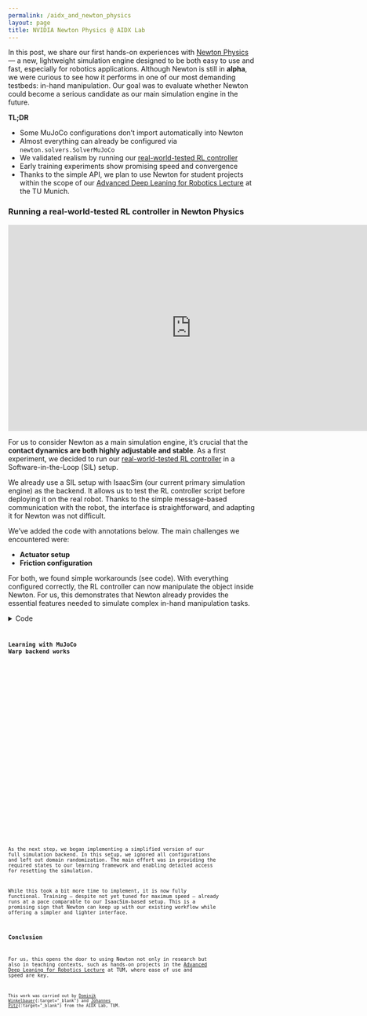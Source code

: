 ```yaml
---
permalink: /aidx_and_newton_physics
layout: page
title: NVIDIA Newton Physics @ AIDX Lab
---
```


 <style>
    .video {
        position: relative;
        padding-bottom: 56.25%;
        /* 16:9 */
        height: 0;
    }

    .video img {
        display: block;
        width: 100%;
        height: auto;
        cursor: pointer;
    }

    .video:after {
        content: "";
        position: absolute;
        top: 50%;
        left: 50%;
        width: 64px;
        height: 64px;
        background: url('assets/imgs/play-button.png') no-repeat center center;
        background-size: contain;
        transform: translate(-50%, -50%);
        pointer-events: none;
    }

    .video iframe {
        position: absolute;
        top: 0;
        left: 0;
        width: 100%;
        height: 100%;
    }

    /* image poster clicked, player class added using js */
    .video.player img {
        display: none;
    }

    .video.player:after {
        display: none;
    }
</style>


In this post, we share our first hands-on experiences with [Newton Physics](https://newton-physics.github.io/newton/api/newton.html) — a new, lightweight simulation engine designed to be both easy to use and fast, especially for robotics applications. Although Newton is still in **alpha**, we were curious to see how it performs in one of our most demanding testbeds: in-hand manipulation. Our goal was to evaluate whether Newton could become a serious candidate as our main simulation engine in the future.

**TL;DR**

* Some MuJoCo configurations don’t import automatically into Newton
* Almost everything can already be configured via `newton.solvers.SolverMuJoCo`
* We validated realism by running our [real-world-tested RL controller](https://aidx-lab.org/manipulation/iros24)
* Early training experiments show promising speed and convergence
* Thanks to the simple API, we plan to use Newton for student projects within the scope of our [Advanced Deep Leaning for Robotics Lecture](https://campus.tum.de/tumonline/ee/ui/ca2/app/desktop/#/slc.tm.cp/student/courses/950842341) at the TU Munich.



### Running a real-world-tested RL controller in Newton Physics

<p align="center">
<iframe class="youtube-video" width="746" height="420" src="https://www.youtube.com/embed/OVxJdB_SEBc?start=3" title="YouTube video player" frameborder="0" allow="accelerometer; autoplay; clipboard-write; encrypted-media; gyroscope; picture-in-picture; web-share" allowfullscreen></iframe>
</p>


For us to consider Newton as a main simulation engine, it’s crucial that the **contact dynamics are both highly adjustable and stable**. As a first experiment, we decided to run our [real-world-tested RL controller](https://aidx-lab.org/manipulation/iros24) in a Software-in-the-Loop (SIL) setup.

We already use a SIL setup with IsaacSim (our current primary simulation engine) as the backend. It allows us to test the RL controller script before deploying it on the real robot. Thanks to the simple message-based communication with the robot, the interface is straightforward, and adapting it for Newton was not difficult.

We’ve added the code with annotations below. The main challenges we encountered were:

* **Actuator setup**
* **Friction configuration**

For both, we found simple workarounds (see code). With everything configured correctly, the RL controller can now manipulate the object inside Newton. For us, this demonstrates that Newton already provides the essential features needed to simulate complex in-hand manipulation tasks.


<details><summary>Code</summary>  
<pre><code><small>from itertools import product
import numpy as np
import time
import warp as wp
import newton
from newton.selection import ArticulationView
<details><summary>Packet definition</summary>     from dataclasses import dataclass, field
@dataclass
class CTRL_IN_PACKET:
    counter: int = -1
    q_measured_rad: np.ndarray = field(default_factory=lambda: np.zeros(12))
    q_increment_counter_rad: np.ndarray = field(default_factory=lambda: np.zeros(12))
    q_poti_rad: np.ndarray = field(default_factory=lambda: np.zeros(12))
    dq_increment_radps: np.ndarray = field(default_factory=lambda: np.zeros(12))
    tau_measured_Nm: np.ndarray = field(default_factory=lambda: np.zeros(12))
    PWM: np.ndarray = field(default_factory=lambda: np.zeros(12))
    active: int = 1

@dataclass
class CTRL_OUT_PACKET:
    q_des: np.ndarray
</details>◂ Packet definition

class NewtonSIL:
    def __init__(self, frequency: int = 1000, headless=True, device=None):
        self.headless = headless
        self.device = device
        self.sim_dt = 1.0 / frequency
        self.model_builder_single = newton.ModelBuilder(gravity=0)
        self.model_builder_single.add_mjcf(
            "mj_resources/output/scene.xml", enable_self_collisions=True
        )
<details><summary>Model builder setup</summary>        # Actuators from xml are ignored => set the parameters here
        for i in range(len(self.model_builder_single.joint_dof_mode)):
            self.model_builder_single.joint_dof_mode[i] = (
                newton.JointMode.TARGET_POSITION
            )
            self.model_builder_single.joint_target_ke[i] = 5
            self.model_builder_single.joint_target_kd[i] = 0.3
        # Correct friction, as it is not yet read from the xml
        for i in range(len(self.model_builder_single.shape_key)):
            if self.model_builder_single.shape_key[i] == "object_0/object":
                self.model_builder_single.shape_material_mu[i] = 1
            elif self.model_builder_single.shape_key[i].startswith("hand/"):
                if (
                    "_" in self.model_builder_single.shape_key[i]
                    and int(self.model_builder_single.shape_key[i].split("_")[-1]) % 3
                    == 2
                ):
                    self.model_builder_single.shape_material_mu[i] = 1
                else:
                    self.model_builder_single.shape_material_mu[i] = 0.1
        for i in range(len(self.model_builder_single.body_key)):
            if self.model_builder_single.body_key[i] == "object_0/object":
                self.model_builder_single.body_mass[i] = 0.08
        self.model_builder_single.rigid_contact_torsional_friction = 0.015
        self.model_builder_single.rigid_contact_rolling_friction = 0.0001
        self.model_builder = newton.ModelBuilder(gravity=0)
        self.num_envs = 10
        self.model_builder.replicate(
            self.model_builder_single, self.num_envs, spacing=(1.0, 1.0, 0.0)
        )
</details>◂ Model builder setup
        # Create the final model and solver
        self.model = self.model_builder.finalize()
        self.solver = newton.solvers.SolverMuJoCo(
            self.model,
            use_mujoco_cpu=False,
            integrator="implicitfast",
            cone="elliptic",
            impratio=1.1,
            ncon_per_env=50,
            njmax=500,
        )
<details><summary>Overwrite ignored solver params</summary>        # Disable distal actuators 969154fcd2feb4e094d272da5c79bacfa39971e2
        self.solver.mj_model.actuator_gainprm[3::4] *= 0
        self.solver.mjw_model.actuator_gainprm.assign(
            self.solver.mj_model.actuator_gainprm[None].repeat(self.num_envs, 0)
        )
        self.solver.mj_model.actuator_dynprm[3::4] *= 0
        self.solver.mjw_model.actuator_dynprm.assign(
            self.solver.mj_model.actuator_dynprm
        )  # [None].repeat(self.num_envs, 0))
        self.solver.mj_model.actuator_biasprm[3::4] *= 0
        self.solver.mjw_model.actuator_biasprm.assign(
            self.solver.mj_model.actuator_biasprm[None].repeat(self.num_envs, 0)
        )
        self.solver.mj_model.geom_condim[:] = 4
        self.solver.mjw_model.geom_condim.assign(self.solver.mj_model.geom_condim)
        self.solver.mj_model.eq_solimp[:] = [0.98, 0.999, 0.01745329, 0.5, 2.0]
        self.solver.mjw_model.eq_solimp.assign(self.solver.mj_model.eq_solimp)
        self.solver.mj_model.eq_solref[:] = [0.0021, 1.2]
        self.solver.mjw_model.eq_solref.assign(self.solver.mj_model.eq_solref)
        self.solver.mj_model.dof_frictionloss[:] = 0.001
        self.solver.mjw_model.dof_frictionloss.assign(
            self.solver.mj_model.dof_frictionloss[None].repeat(self.num_envs, 0)
        )
</details>◂ Overwrite ignored solver params
        # Allocate state buffer
        self.state_0 = self.model.state()
        self.state_1 = self.model.state()
        self.control = self.model.control()
<details><summary>Set up articulation views</summary>        # Enumerate joints by names
        fingers = ["ring", "middle", "fore", "thumb"]
        dimensions = ["proximal", "knuckle", "middle"]
        finger_names = [f"hand/{idx}" for idx in fingers]
        joint_names = [
            f"{f_name}_{dim}_joint"
            for (f_name, dim) in product(finger_names, dimensions)
        ]
        assert len(joint_names) == 12
        self.joints_view = ArticulationView(
            self.model,
            "*",
            exclude_joint_types=[newton.JointType.FREE, newton.JointType.DISTANCE],
        )
        self.joints_actuated_view = ArticulationView(
            self.model,
            "*",
            exclude_joints=["*distal*"],
            exclude_joint_types=[newton.JointType.FREE, newton.JointType.DISTANCE],
        )
        self.joint_ctrl_ids = np.array(
            [
                self.joints_actuated_view.joint_dof_names.index(
                    joint_name.split("/")[1]
                )
                for joint_name in joint_names
            ]
        )
        self.object_view = ArticulationView(self.model, "*", include_joints=["object"])
        # goal setting not yet possible
        # self.goal_view = ArticulationView(self.model, "*", include_links=["goal_object"])
        self.default_object_pose = wp.clone(
            self.object_view.get_dof_positions(self.model)
        )
        self.default_object_velocity = wp.clone(
            self.object_view.get_dof_velocities(self.model)
        )
        # self.default_goal_pose = wp.clone(self.goal_view.get_link_transforms(self.model))
        self.initial_dof_positions = wp.clone(
            self.joints_view.get_dof_positions(self.model)
        )
        self.initial_dof_velocities = wp.clone(
            self.joints_view.get_dof_velocities(self.model)
        )
</details>◂ Set up articulation views
        # Open up the GUI and capture the graph of the simulation loop
        if not self.headless:
            self.viewer = newton.viewer.ViewerGL(headless=False)
            self.viewer.set_model(self.model)
            self.start_time = time.time()
            self.sim_time = 0
        self.sim_steps = 0
        with wp.ScopedCapture() as capture:
            # Doing two steps allows us to leave the state swapping inside the graph
            for i in range(2):
                self.state_0.clear_forces()
                self.solver.step(
                    self.state_0, self.state_1, self.control, None, self.sim_dt
                )
                self.state_0, self.state_1 = self.state_1, self.state_0
        self.graph = capture.graph

<details><summary>Helper functions to interact with the simulation</summary>    def reset_object(self, position: np.ndarray = None, rotation: np.ndarray = None):
        self.object_view.set_dof_positions(self.state_0, self.default_object_pose)
        self.object_view.set_dof_velocities(self.state_0, self.default_object_velocity)

    def reset_hand(self):
        self.joints_view.set_dof_positions(self.state_0, self.initial_dof_positions)
        self.joints_view.set_dof_velocities(self.state_0, self.initial_dof_velocities)

    def gravity_on(self):
        self.model.gravity = np.array([0, 0, -9.81])
        if self.device == "cpu":
            self.solver.mj_model.opt.gravity = np.array([0, 0, -9.81])
        elif self.device == "warp":
            self.solver.mjw_model.opt.gravity.assign(np.array([0, 0, -9.81]))

    def gravity_off(self):
        self.model.gravity = np.array([0, 0, 0.0])
        if self.device == "cpu":
            self.solver.mj_model.opt.gravity = np.array([0, 0, 0.0])
        elif self.device == "warp":
            self.solver.mjw_model.opt.gravity.assign(np.array([0, 0, 0.0]))

    def set_goal(self, key: str, goal: np.ndarray):
        # TODO: Vizualize goal object in viewer
        pass
</details>◂ Helper functions to interact with the simulation

    # Pass the simulated robot measurements to the RL controller
    def get_in_pckts(self) -> CTRL_IN_PACKET:
        joint_angles = self.joints_actuated_view.get_attribute(
            "joint_q", self.state_0
        ).numpy()[0, self.joint_ctrl_ids]
        return CTRL_IN_PACKET(
            self.sim_steps,
            joint_angles,
            joint_angles,
            joint_angles,
        )

    # Every time we recieve control targets from the RL controller -> simulate
    def send_out_pckt(self, ctrl_out_pckt: CTRL_OUT_PACKET) -> None:
        ctrl_npy = np.zeros((self.num_envs, 12))
        ctrl_npy[:, self.joint_ctrl_ids] = ctrl_out_pckt.q_des.copy()
        ctrl = wp.array(
            ctrl_npy, dtype=wp.float32, device=self.control.joint_target.device
        )
        self.joints_actuated_view.set_attribute("joint_target", self.control, ctrl)
        wp.capture_launch(self.graph)
        if not self.headless:
            self.viewer.begin_frame(self.sim_time)
            self.viewer.log_state(self.state_0)
            # self.viewer.log_contacts(self.contacts, self.state_0)
            self.viewer.end_frame()
            self.sim_time += self.sim_dt * 2
        self.sim_steps += 1</small></code></pre>
</details>



### Learning with MuJoCo Warp backend works


<p align="center">
<div class="video">
    <img src="assets/imgs/grasping.jpg">
    <!-- <iframe width="746" height="420" src="https://www.youtube.com/embed/OVxJdB_SEBc?start=24&autoplay=1"  frameborder="0" allowfullscreen></iframe>-->
</div>
</p>

As the next step, we began implementing a simplified version of our full simulation backend. In this setup, we ignored all configurations and left out domain randomization. The main effort was in providing the required states to our learning framework and enabling detailed access for resetting the simulation.

While this took a bit more time to implement, it is now fully functional. Training — despite not yet tuned for maximum speed — already runs at a pace comparable to our IsaacSim-based setup. This is a promising sign that Newton can keep up with our existing workflow while offering a simpler and lighter interface.


### Conclusion

For us, this opens the door to using Newton not only in research but also in teaching contexts, such as hands-on projects in the [Advanced Deep Leaning for Robotics Lecture](https://campus.tum.de/tumonline/ee/ui/ca2/app/desktop/#/slc.tm.cp/student/courses/950842341) at TUM, where ease of use and speed are key.

<small>This work was carried out by [Dominik Winkelbauer](https://scholar.google.com/citations?user=kduGd8wAAAAJ){:target="_blank"} and [Johannes Pitz](https://www.linkedin.com/in/johannes-pitz/){:target="_blank"} from the AIDX Lab, TUM.</small>


<script>
document.addEventListener("DOMContentLoaded", function() {
    var videos = document.querySelectorAll(".video");

    videos.forEach(function(video) {
        video.addEventListener("click", function() {
            var conts = video.childNodes;
            var le = conts.length;
            var ifr = null;

            for (var i = 0; i < le; i++) {
                if (conts[i].nodeType === 8) { // comment node
                    ifr = conts[i].textContent;
                }
            }

            if (ifr) {
                video.classList.add("player");
                video.innerHTML = ifr;
                video.removeEventListener("click", arguments.callee);
            }
        });
    });
});

</script>